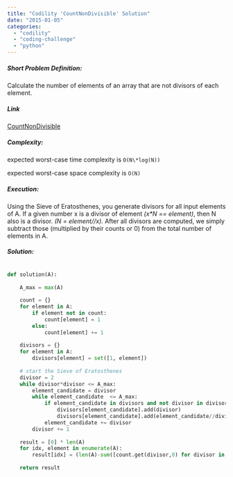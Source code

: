 ```yaml
---
title: "Codility 'CountNonDivisible' Solution"
date: "2015-01-05"
categories: 
  - "codility"
  - "coding-challenge"
  - "python"
---
```


##### Short Problem Definition:

Calculate the number of elements of an array that are not divisors of each element.

##### Link

[CountNonDivisible](https://codility.com/demo/take-sample-test/count_non_divisible)

##### Complexity:

expected worst-case time complexity is `O(N\*log(N))`

expected worst-case space complexity is `O(N)`

##### Execution:

Using the Sieve of Eratosthenes, you generate divisors for all input elements of A. If a given number x is a divisor of element _(x\*N == element)_, then N also is a divisor. _(N = element//x)._ After all divisors are computed, we simply subtract those (multiplied by their counts or 0) from the total number of elements in A.

##### Solution:

```python

def solution(A):
 
    A_max = max(A)
 
    count = {}
    for element in A:
        if element not in count:
            count[element] = 1
        else:
            count[element] += 1
 
    divisors = {}
    for element in A:
        divisors[element] = set([1, element])
 
    # start the Sieve of Eratosthenes
    divisor = 2
    while divisor*divisor <= A_max:
        element_candidate = divisor
        while element_candidate  <= A_max:
            if element_candidate in divisors and not divisor in divisors[element_candidate]:
                divisors[element_candidate].add(divisor)
                divisors[element_candidate].add(element_candidate//divisor)
            element_candidate += divisor
        divisor += 1
 
    result = [0] * len(A)
    for idx, element in enumerate(A):
        result[idx] = (len(A)-sum([count.get(divisor,0) for divisor in divisors[element]]))
 
    return result
```

